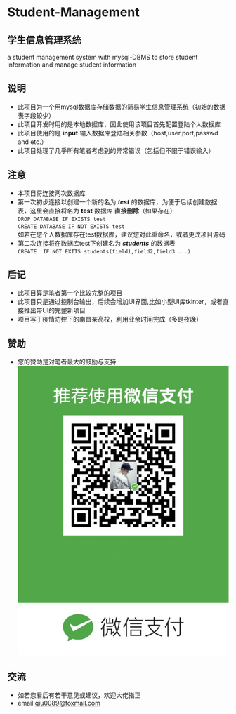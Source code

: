 # Student-Management  
##  学生信息管理系统
 a student management system with mysql-DBMS to store student information and manage student information  
 ## 说明  
 - 此项目为一个用mysql数据库存储数据的简易学生信息管理系统（初始的数据表字段较少）
 - 此项目开发时用的是本地数据库，因此使用该项目首先配置登陆个人数据库
 - 此项目使用的是 **input** 输入数据库登陆相关参数（host,user,port,passwd and etc.）
 - 此项目处理了几乎所有笔者考虑到的异常错误（包括但不限于错误输入）

## 注意  
- 本项目将连接两次数据库
- 第一次初步连接以创建一个新的名为 ***test*** 的数据库，为便于后续创建数据表，这里会直接将名为 **test** 数据库 **直接删除**（如果存在）  
     `DROP DATABASE IF EXISTS test`  
     `CREATE DATABASE IF NOT EXISTS test`  
     如若在您个人数据库存在test数据库，建议您对此重命名，或者更改项目源码
- 第二次连接将在数据库test下创建名为 ***students*** 的数据表   
      `CREATE  IF NOT EXITS students(field1,field2,field3 ...) `   
        

## 后记
- 此项目算是笔者第一个比较完整的项目  
- 此项目只是通过控制台输出，后续会增加UI界面,比如小型UI库tkinter，或者直接推出带UI的完整新项目
- 项目写于疫情防控下的南昌某高校，利用业余时间完成（多是夜晚） 

## 赞助  
- 您的赞助是对笔者最大的鼓励与支持  
![sponsor-QRcode](./images/5119D4B90F47C4B706737C4E8BE28C7D.jpg "赞助我")

## 交流
- 如若您看后有若干意见或建议，欢迎大佬指正  
- email:qiu0089@foxmail.com
